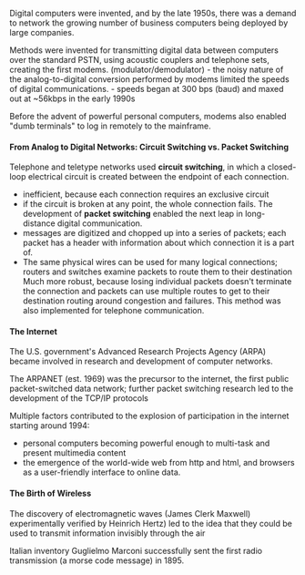 Digital computers were invented, and by the late 1950s, there was a demand to network the growing number of business computers being deployed by large companies.

Methods were invented for transmitting digital data between computers over the standard PSTN, using acoustic couplers and telephone sets, creating the first modems. (modulator/demodulator)
	- the noisy nature of the analog-to-digital conversion performed by modems limited the speeds of digital communications.
	- speeds began at 300 bps (baud) and maxed out at ~56kbps in the early 1990s

Before the advent of powerful personal computers, modems also enabled "dumb terminals" to log in remotely to the mainframe. 

#### From Analog to Digital Networks: Circuit Switching vs. Packet Switching
Telephone and teletype networks used **circuit switching**, in which a closed-loop electrical circuit is created between the endpoint of each connection. 
- inefficient, because each connection requires an exclusive circuit
- if the circuit is broken at any point, the whole connection fails.
The development of **packet switching** enabled the next leap in long-distance digital communication.
- messages are digitized and chopped up into a series of packets; each packet has a header with information about which connection it is a part of.
- The same physical wires can be used for many logical connections; routers and switches examine packets to route them to their destination
Much more robust, because losing individual packets doesn't terminate the connection and packets can use multiple routes to get to their destination routing around congestion and failures. This method was also implemented for telephone communication.

#### The Internet
The U.S. government's Advanced Research Projects Agency (ARPA) became involved in research and development of computer networks.

The ARPANET (est. 1969) was the precursor to the internet, the first public packet-switched data network; further packet switching research led to the development of the TCP/IP protocols

Multiple factors contributed to the explosion of participation in the internet starting around 1994:
- personal computers becoming powerful enough to multi-task and present multimedia content
- the emergence of the world-wide web from http and html, and browsers as a user-friendly interface to online data.

#### The Birth of Wireless
The discovery of electromagnetic waves (James Clerk Maxwell) experimentally verified by Heinrich Hertz) led to the idea that they could be used to transmit information invisibly through the air

Italian inventory Guglielmo Marconi successfully sent the first radio transmission (a morse code message) in 1895.
